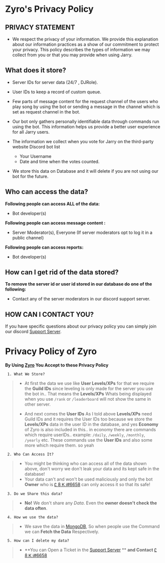 # Zyro's Privacy Policy

## PRIVACY STATEMENT

- We respect the privacy of your information. We provide this explanation about our information practices as a show of our commitment to protect your privacy. This policy describes the types of information we may collect from you or that you may provide when using Jarry.

## What does it store?

- Server IDs for server data (24/7 , DJRole).
- User IDs to keep a record of custom queue.
- Few parts of message content for the request channel of the users who play song by using the bot or sending a message in the channel which is set as request channel in the bot.

- Our bot only gathers personally identifiable data through commands run using the bot. This information helps us provide a better user experience for all Jarry users.

- The information we collect when you vote for Jarry on the third-party website Discord bot list

  - Your Username
  - Date and time when the votes counted.

- We store this data on Database and it will delete if you are not using our bot for the future.

## Who can access the data?

**Following people can access ALL of the data:**

- Bot developer(s)

**Following people can access message content :**

- Server Moderator(s), Everyone (If server moderators opt to log it in a public channel)

**Following people can access reports:**

- Bot developer(s)

## How can I get rid of the data stored?

**To remove the server id or user id stored in our database do one of the following:**

- Contact any of the server moderators in our discord support server.

## HOW CAN I CONTACT YOU?

If you have specific questions about our privacy policy you can simply join our discord [Support Server](https://discord.gg/PcUVWApWN3).

# Privacy Policy of Zyro

**By Using [Zyro](https://discord.com/api/oauth2/authorize?client_id=877815459624411147&permissions=1102468931703&scope=bot%20applications.commands) You Accept to these Privacy Policy**

```
 1. What We Store?
```
> - At first the data we use like **User Levels/XPs** for that we require the **Guild IDs** since leveling is only made for the server you use the bot in.. That means the **Levels/XPs** Whats being displayed when you use `/rank` or `/leaderboard` will not show the same in other server. 
>
> - And next comes the **User IDs** As I told above **Levels/XPs** need Guild IDs and it requires the User IDs too because we store the **Levels/XPs** data in the user ID in the database, and yes **Economy** of Zyro is also included in this.. in economy there are commands which require userIDs.. example: `/daily`, `/weekly`, `/monthly`, `/yearly` etc. These commands use the **User IDs** and also some more which require them. so yeah 

```
 2. Who Can Access It?
```
> - You might be thinking who can access all of the data shown above, don't worry we don't leak your data and its kept safe in the database!
> - Your data can't and won't be used maliciously and only the bot **Owner** who is [Ꮭ 8 Ꮶ Ꭵ#6658](https://discord.com/users/) can only access it so that its safe!

```
 3. Do we Share this data?
```
> - **No!** We don't share any *Data*. Even the __owner doesn't check the data often__.

```
 4. How we use the data?
```
> - We save the data in [MongoDB](https://www.mongodb.com/), So when people use the Command we can **Fetch the Data** Respectively.

```
 5. How can I delete my data?
```
> - **You can Open a Ticket in the [Support Server](https://discord.gg/Pc96dVS6tS) ** **and Contact** [Ꮭ 8 Ꮶ Ꭵ#6658](https://discord.com/users/872442836166017064)
